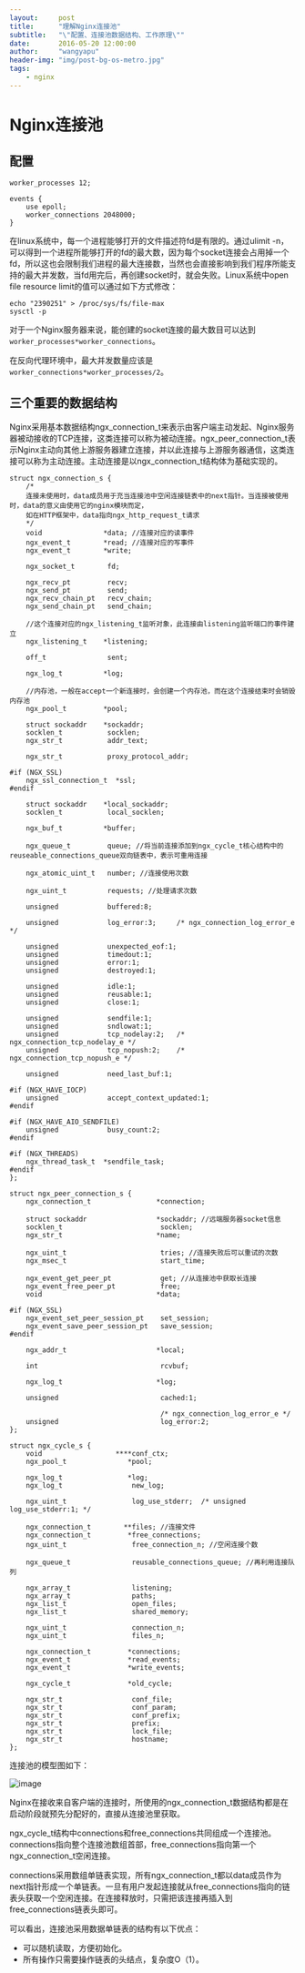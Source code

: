 ```yaml
---
layout:     post
title:      "理解Nginx连接池"
subtitle:   "\"配置、连接池数据结构、工作原理\""
date:       2016-05-20 12:00:00
author:     "wangyapu"
header-img: "img/post-bg-os-metro.jpg"
tags:
    - nginx
---
```


# Nginx连接池

## 配置

```
worker_processes 12;  

events {  
    use epoll;  
    worker_connections 2048000;  
}
```

在linux系统中，每一个进程能够打开的文件描述符fd是有限的。通过ulimit -n，可以得到一个进程所能够打开的fd的最大数，因为每个socket连接会占用掉一个fd，所以这也会限制我们进程的最大连接数，当然也会直接影响到我们程序所能支持的最大并发数，当fd用完后，再创建socket时，就会失败。Linux系统中open file resource limit的值可以通过如下方式修改：

    echo "2390251" > /proc/sys/fs/file-max
    sysctl -p
    
对于一个Nginx服务器来说，能创建的socket连接的最大数目可以达到``worker_processes*worker_connections``。

在反向代理环境中，最大并发数量应该是``worker_connections*worker_processes/2``。

## 三个重要的数据结构

Nginx采用基本数据结构ngx_connection_t来表示由客户端主动发起、Nginx服务器被动接收的TCP连接，这类连接可以称为被动连接。ngx_peer_connection_t表示Nginx主动向其他上游服务器建立连接，并以此连接与上游服务器通信，这类连接可以称为主动连接。主动连接是以ngx_connection_t结构体为基础实现的。 

```
struct ngx_connection_s {
    /*
    连接未使用时，data成员用于充当连接池中空闲连接链表中的next指针。当连接被使用时，data的意义由使用它的nginx模块而定，
    如在HTTP框架中，data指向ngx_http_request_t请求
    */
    void               *data; //连接对应的读事件
    ngx_event_t        *read; //连接对应的写事件
    ngx_event_t        *write;

    ngx_socket_t        fd;

    ngx_recv_pt         recv;
    ngx_send_pt         send;
    ngx_recv_chain_pt   recv_chain;
    ngx_send_chain_pt   send_chain;

    //这个连接对应的ngx_listening_t监听对象，此连接由listening监听端口的事件建立
    ngx_listening_t    *listening;

    off_t               sent;

    ngx_log_t          *log;

    //内存池，一般在accept一个新连接时，会创建一个内存池，而在这个连接结束时会销毁内存池
    ngx_pool_t         *pool;

    struct sockaddr    *sockaddr;
    socklen_t           socklen;
    ngx_str_t           addr_text;

    ngx_str_t           proxy_protocol_addr;

#if (NGX_SSL)
    ngx_ssl_connection_t  *ssl;
#endif

    struct sockaddr    *local_sockaddr;
    socklen_t           local_socklen;

    ngx_buf_t          *buffer;

    ngx_queue_t         queue; //将当前连接添加到ngx_cycle_t核心结构中的reuseable_connections_queue双向链表中，表示可重用连接

    ngx_atomic_uint_t   number; //连接使用次数

    ngx_uint_t          requests; //处理请求次数

    unsigned            buffered:8;

    unsigned            log_error:3;     /* ngx_connection_log_error_e */

    unsigned            unexpected_eof:1;
    unsigned            timedout:1;
    unsigned            error:1;
    unsigned            destroyed:1;

    unsigned            idle:1;
    unsigned            reusable:1;
    unsigned            close:1;

    unsigned            sendfile:1;
    unsigned            sndlowat:1;
    unsigned            tcp_nodelay:2;   /* ngx_connection_tcp_nodelay_e */
    unsigned            tcp_nopush:2;    /* ngx_connection_tcp_nopush_e */

    unsigned            need_last_buf:1;

#if (NGX_HAVE_IOCP)
    unsigned            accept_context_updated:1;
#endif

#if (NGX_HAVE_AIO_SENDFILE)
    unsigned            busy_count:2;
#endif

#if (NGX_THREADS)
    ngx_thread_task_t  *sendfile_task;
#endif
};

struct ngx_peer_connection_s {
    ngx_connection_t                *connection;

    struct sockaddr                 *sockaddr; //远端服务器socket信息
    socklen_t                        socklen;
    ngx_str_t                       *name;

    ngx_uint_t                       tries; //连接失败后可以重试的次数
    ngx_msec_t                       start_time;

    ngx_event_get_peer_pt            get; //从连接池中获取长连接
    ngx_event_free_peer_pt           free;
    void                            *data;

#if (NGX_SSL)
    ngx_event_set_peer_session_pt    set_session;
    ngx_event_save_peer_session_pt   save_session;
#endif

    ngx_addr_t                      *local;

    int                              rcvbuf;

    ngx_log_t                       *log;

    unsigned                         cached:1;

                                     /* ngx_connection_log_error_e */
    unsigned                         log_error:2;
};

struct ngx_cycle_s {
    void                  ****conf_ctx;
    ngx_pool_t               *pool;

    ngx_log_t                *log;
    ngx_log_t                 new_log;

    ngx_uint_t                log_use_stderr;  /* unsigned  log_use_stderr:1; */

    ngx_connection_t        **files; //连接文件
    ngx_connection_t         *free_connections;
    ngx_uint_t                free_connection_n; //空闲连接个数

    ngx_queue_t               reusable_connections_queue; //再利用连接队列

    ngx_array_t               listening;
    ngx_array_t               paths;
    ngx_list_t                open_files;
    ngx_list_t                shared_memory;

    ngx_uint_t                connection_n;
    ngx_uint_t                files_n;

    ngx_connection_t         *connections;
    ngx_event_t              *read_events;
    ngx_event_t              *write_events;

    ngx_cycle_t              *old_cycle;

    ngx_str_t                 conf_file;
    ngx_str_t                 conf_param;
    ngx_str_t                 conf_prefix;
    ngx_str_t                 prefix;
    ngx_str_t                 lock_file;
    ngx_str_t                 hostname;
};
```

连接池的模型图如下：

![image](http://wangyapu0714.github.io/img/nginx/nginx_connections.png)


Nginx在接收来自客户端的连接时，所使用的ngx_connection_t数据结构都是在启动阶段就预先分配好的，直接从连接池里获取。

ngx_cycle_t结构中connections和free_connections共同组成一个连接池。connections指向整个连接池数组首部，free_connections指向第一个ngx_connection_t空闲连接。

connections采用数组单链表实现，所有ngx_connection_t都以data成员作为next指针形成一个单链表。一旦有用户发起连接就从free_connections指向的链表头获取一个空闲连接。在连接释放时，只需把该连接再插入到free_connections链表头即可。

可以看出，连接池采用数据单链表的结构有以下优点：

- 可以随机读取，方便初始化。
- 所有操作只需要操作链表的头结点，复杂度O（1）。









